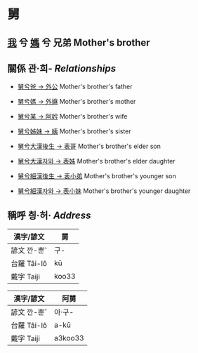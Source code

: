 # 舅
## [我](member1.md) 兮 [媽](member2.md) 兮 兄弟 Mother's brother

## 關係 관·희- _Relationships_

- [舅兮爸 → 外公](member13.md) Mother's brother's father

- [舅兮媽 → 外嫲](member14.md) Mother's brother's mother

- [舅兮某 → 阿妗](member51.md) Mother's brother's wife

- [舅兮姊妹 → 姨](member15.md) Mother's brother's sister

- [舅兮大漢後生 → 表哥](member47.md) Mother's brother's elder son

- [舅兮大漢자와 → 表姊](member48.md) Mother's brother's elder daughter

- [舅兮細漢後生 → 表小弟](member49.md) Mother's brother's younger son

- [舅兮細漢자와 → 表小妹](member50.md) Mother's brother's younger daughter



## 稱呼 칑·허· _Address_

漢字/諺文 | 舅
--- | ---
諺文 깐-뿐ˆ | 구-
台羅 Tâi-lô | kū
戴字 Taiji | koo33


漢字/諺文 | 阿舅
--- | ---
諺文 깐-뿐ˆ | 아·구-
台羅 Tâi-lô | a-kū
戴字 Taiji | a3koo33


